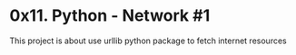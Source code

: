 # 0x11. Python - Network #1
This project is about use urllib python package to fetch internet resources
